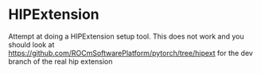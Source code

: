 # HIPExtension

Attempt at doing a HIPExtension setup tool.
This does not work and you should look at https://github.com/ROCmSoftwarePlatform/pytorch/tree/hipext for the dev branch of the real hip extension

